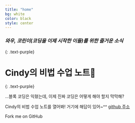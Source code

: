 ```yaml
---
title: "home"
bg: white
color: black
style: center
---
```


### *와우, 코린이(코딩을 이제 시작한 이들)를 위한 즐거운 소식*
{: .text-purple}

<span class="fa-stack subtlecircle" style="font-size:100px; background:rgba(255,166,0,0.1)">
  <i class="fa fa-circle fa-stack-2x text-white"></i>
  <i class="fa fa-bicycle fa-stack-1x text-orange"></i>
</span>

# Cindy의 비법 수업 노트📒
{: .text-purple} 
<html>
</html>




…블록 코딩은 익혔는데, 이제 진짜 코딩은 어떻게 해야 할지 막막해?

Cindy의 비법 수업 노트를 열어봐! 거기에 해답이 있어~^^
[github 주소](https://github.com/happycindy7201/portfolio)

<span id="forkongithub">
  Fork me on GitHub
  <a href="{{https://github.com/happycindy7201/portfolio}}" class="bg-blue">
  </a>
</span>
